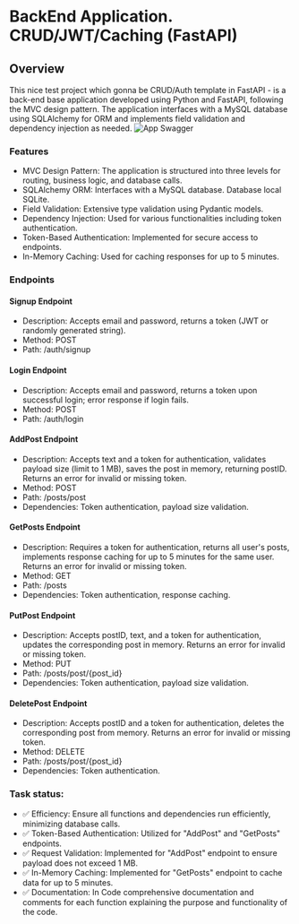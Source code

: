 # BackEnd Application. CRUD/JWT/Caching (FastAPI)

## Overview
This nice test project which gonna be CRUD/Auth template in FastAPI - is a back-end base application developed 
using Python and FastAPI, following the MVC design pattern. 
The application interfaces with a MySQL database using SQLAlchemy for ORM and implements field validation 
and dependency injection as needed.
![App Swagger](https://github.com/Kochurovskyi/lucid-fastapi/app_swagger.png)

### Features
* MVC Design Pattern: The application is structured into three levels for routing, business logic, and database calls.
* SQLAlchemy ORM: Interfaces with a MySQL database. Database local SQLite.
* Field Validation: Extensive type validation using Pydantic models.
* Dependency Injection: Used for various functionalities including token authentication.
* Token-Based Authentication: Implemented for secure access to endpoints.
* In-Memory Caching: Used for caching responses for up to 5 minutes.

### Endpoints
#### Signup Endpoint
* Description: Accepts email and password, returns a token (JWT or randomly generated string).
* Method: POST
* Path: /auth/signup
#### Login Endpoint
* Description: Accepts email and password, returns a token upon successful login; error response if login fails.
* Method: POST
* Path: /auth/login
#### AddPost Endpoint
* Description: Accepts text and a token for authentication, validates payload size (limit to 1 MB), saves the post in memory, returning postID. Returns an error for invalid or missing token.
* Method: POST
* Path: /posts/post
* Dependencies: Token authentication, payload size validation.
#### GetPosts Endpoint
* Description: Requires a token for authentication, returns all user's posts, implements response caching for up to 5 minutes for the same user. Returns an error for invalid or missing token.
* Method: GET
* Path: /posts
* Dependencies: Token authentication, response caching.
#### PutPost Endpoint
* Description: Accepts postID, text, and a token for authentication, updates the corresponding post in memory. Returns an error for invalid or missing token.
* Method: PUT
* Path: /posts/post/{post_id}
* Dependencies: Token authentication, payload size validation.
#### DeletePost Endpoint
* Description: Accepts postID and a token for authentication, deletes the corresponding post from memory. Returns an error for invalid or missing token.
* Method: DELETE
* Path: /posts/post/{post_id}
* Dependencies: Token authentication.

### Task status:
* ✅ Efficiency: Ensure all functions and dependencies run efficiently, minimizing database calls. 
* ✅ Token-Based Authentication: Utilized for "AddPost" and "GetPosts" endpoints.
* ✅ Request Validation: Implemented for "AddPost" endpoint to ensure payload does not exceed 1 MB.
* ✅ In-Memory Caching: Implemented for "GetPosts" endpoint to cache data for up to 5 minutes.
* ✅ Documentation: In Code comprehensive documentation and comments for each function explaining the purpose and functionality of the code.

